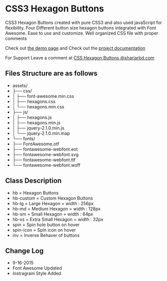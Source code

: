 CSS3 Hexagon Buttons
====================

CSS3 Hexagon Buttons created with pure CSS3 and also used javaScript for flexibility.
Four Different button size hexagon buttons integrated with Font Awesome.
Ease to use and customize. Well organized CSS file with proper comments 

Check out [the demo page](https://shariar4you.com/demo/css3-hexagon-buttons) and Check out the [project documentation](https://shariar4you.com/demo/css3-hexagon-buttons/documentation/) 

For Support Leave a comment at [CSS Hexagon Buttons @shariarbd.com](http://shariarbd.com/2014/11/css-hexagon-buttons/) 

## Files Structure are as follows 

- assets/
- ├── css/
- │   ├── font-awesome.min.css
- │   ├── hexagons.css
- │   └── hexagons.min.css 
- ├── js/
- │   ├── hexagons.js
- │   ├── hexagons.min.js
- │   ├── jquery-2.1.0.min.js
- │   └── jquery-2.1.0.min.map
- └── fonts/
-    ├── FontAwesome.otf
-    ├── fontawesome-webfont.eot
-    ├── fontawesome-webfont.svg
-    ├── fontawesome-webfont.ttf
-    └── fontawesome-webfont.woff


## Class Description 
-  hb         = Hexagon Buttons
-  hb-custom  = Custom Hexagon Buttons
-  hb-lg      = Large Hexagon        = width : 256px
-  hb-md      = Medium Hexagon       = width : 128px
-  hb-sm      = Small Hexagon        = width : 64px
-  hb-xs      = Extra Small Hexagon  = width : 32px
-  spin                =  Spin hole button on hover
-  spin-icon        =  Spin icon on hover
-  inv                  =  Inverse Behaver of buttons 


## Change Log
- 9-16-2015
- Font Awesome Updated
- Instragram Style Added


